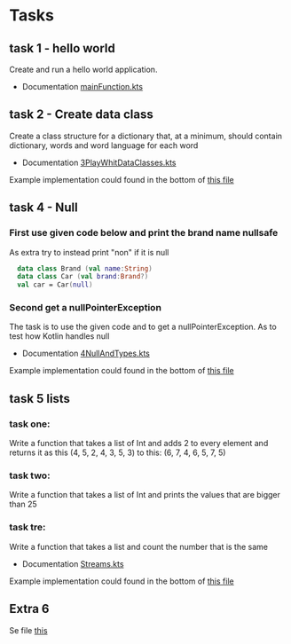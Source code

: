 # Tasks

## task 1 - hello world
Create and run a hello world application. 

- Documentation [mainFunction.kts](1Intro-howToRun/mainFunction.kts)

## task 2 - Create data class

Create a class structure for a dictionary that, at a minimum, should contain dictionary, words and word language for each word

- Documentation [3PlayWhitDataClasses.kts](3DataClasses/3PlayWhitDataClasses.kts)

Example implementation could found in the bottom of [this file](3DataClasses/Task.kts)

## task 4 - Null

### First use given code below and print the brand name nullsafe
As extra try to instead print "non" if it is null
```kotlin
  data class Brand (val name:String)
  data class Car (val brand:Brand?)
  val car = Car(null)
```
### Second get a nullPointerException
The task is to use the given code and to get a nullPointerException. As to test how Kotlin handles null

- Documentation [4NullAndTypes.kts](4NullAndTypes/4NullAndTypes.kts)

Example implementation could found in the bottom of [this file](4NullAndTypes/Task.kts)


## task 5 lists 

### task one:
Write a function that takes a list of Int and adds 2 to every element and returns it
as this (4, 5, 2, 4, 3, 5, 3) to this: (6, 7, 4, 6, 5, 7, 5)

### task two:
Write a function that takes a list of Int and prints the values that are bigger than 25

### task tre:
Write a function that takes a list and count the number that is the same

- Documentation [Streams.kts](5StreamsAndList/Streams.kts)

Example implementation could found in the bottom of [this file](5StreamsAndList/Tasks.kts)

## Extra 6

Se file [this](6Extra/Task.kts)